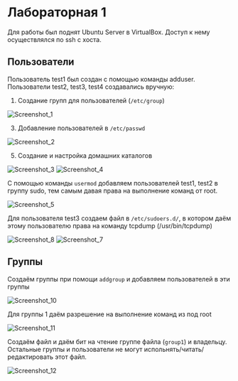 # Лабораторная 1

Для работы был поднят Ubuntu Server в VirtualBox. Доступ к нему осуществлялся по ssh с хоста.

## Пользователи

Пользователь test1 был создан с помощью команды adduser.
Пользователи test2, test3, test4 создавались вручную:

1) Создание групп для пользователей (`/etc/group`)

![Screenshot_1](https://github.com/user-attachments/assets/19ae46ac-f16f-4e59-afdb-55630f29c7a9)

3) Добавление пользователей в `/etc/passwd`

![Screenshot_2](https://github.com/user-attachments/assets/a315bd22-3094-4b00-aa39-9cd6ada242ce)

5) Создание и настройка домашних каталогов

![Screenshot_3](https://github.com/user-attachments/assets/757f3ec9-60db-4b4e-91aa-addeb87307bc)
![Screenshot_4](https://github.com/user-attachments/assets/7e2fbbb6-3259-47f0-a3da-dfba5fe7eb55)

С помощью команды `usermod` добавляем пользователей test1, test2 в группу sudo, тем самым давая права на выполнение команд от root.

![Screenshot_5](https://github.com/user-attachments/assets/404d1779-41f0-4d91-8b14-cb5e656b1028)


Для пользователя test3 создаем файл в `/etc/sudoers.d/`, в котором даём этому пользователю права на команду tcpdump (/usr/bin/tcpdump)

![Screenshot_8](https://github.com/user-attachments/assets/3f034d49-60c7-41e4-a38e-6897688da9ca)
![Screenshot_7](https://github.com/user-attachments/assets/4c9adbf3-d3ae-4443-980d-68e83d0f83df)

## Группы

Создаём группы при помощи `addgroup` и добавляем пользователей в эти группы

![Screenshot_10](https://github.com/user-attachments/assets/a3882f0a-154d-48a8-8d68-65b6587896b1)


Для группы 1 даём разрешение на выполнение команд из под root

![Screenshot_11](https://github.com/user-attachments/assets/e2f38493-0fca-49f0-8acf-491deecdeaa4)

Создаём файл и даём бит на чтение группе файла (`group1`) и владельцу. Остальные группы и пользователи не могут испольнять/читать/редактировать этот файл.

![Screenshot_12](https://github.com/user-attachments/assets/993b47e7-1211-441d-b3d7-52a22ce41112)




